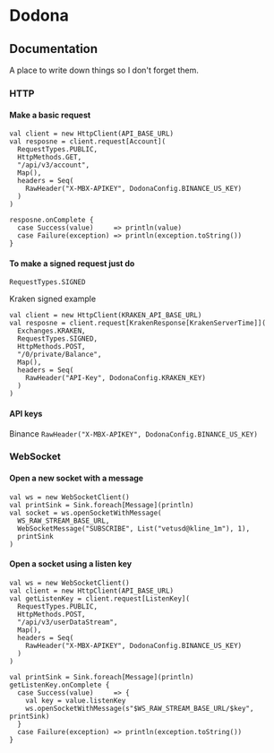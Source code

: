 # Dodona
## Documentation
A place to write down things so I don't forget them.
### HTTP
#### Make a basic request
```
val client = new HttpClient(API_BASE_URL)
val resposne = client.request[Account](
  RequestTypes.PUBLIC,
  HttpMethods.GET,
  "/api/v3/account",
  Map(),
  headers = Seq(
    RawHeader("X-MBX-APIKEY", DodonaConfig.BINANCE_US_KEY)
  )
)

resposne.onComplete {
  case Success(value)     => println(value)
  case Failure(exception) => println(exception.toString())
}
```
#### To make a signed request just do
```
RequestTypes.SIGNED
```
Kraken signed example
```
val client = new HttpClient(KRAKEN_API_BASE_URL)
val resposne = client.request[KrakenResponse[KrakenServerTime]](
  Exchanges.KRAKEN,
  RequestTypes.SIGNED,
  HttpMethods.POST,
  "/0/private/Balance",
  Map(),
  headers = Seq(
    RawHeader("API-Key", DodonaConfig.KRAKEN_KEY)
  )
)
```
#### API keys
Binance `RawHeader("X-MBX-APIKEY", DodonaConfig.BINANCE_US_KEY)`
### WebSocket
#### Open a new socket with a message
```
val ws = new WebSocketClient()
val printSink = Sink.foreach[Message](println)
val socket = ws.openSocketWithMessage(
  WS_RAW_STREAM_BASE_URL,
  WebSocketMessage("SUBSCRIBE", List("vetusd@kline_1m"), 1),
  printSink
)
```
#### Open a socket using a listen key
```
val ws = new WebSocketClient()
val client = new HttpClient(API_BASE_URL)
val getListenKey = client.request[ListenKey](
  RequestTypes.PUBLIC,
  HttpMethods.POST,
  "/api/v3/userDataStream",
  Map(),
  headers = Seq(
    RawHeader("X-MBX-APIKEY", DodonaConfig.BINANCE_US_KEY)
  )
)

val printSink = Sink.foreach[Message](println)
getListenKey.onComplete {
  case Success(value)     => {
    val key = value.listenKey
    ws.openSocketWithMessage(s"$WS_RAW_STREAM_BASE_URL/$key", printSink)
  }
  case Failure(exception) => println(exception.toString())
}
```